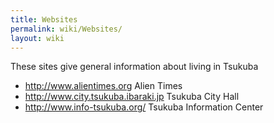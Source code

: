 ```yaml
---
title: Websites
permalink: wiki/Websites/
layout: wiki
---
```


These sites give general information about living in Tsukuba

-   <http://www.alientimes.org> Alien Times
-   <http://www.city.tsukuba.ibaraki.jp> Tsukuba City Hall
-   <http://www.info-tsukuba.org/> Tsukuba Information Center


